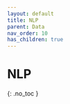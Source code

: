 ```yaml
---
layout: default
title: NLP
parent: Data
nav_order: 10
has_children: true
---
```


# NLP
{: .no_toc }
